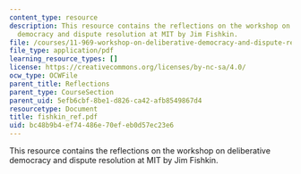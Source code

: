 ```yaml
---
content_type: resource
description: This resource contains the reflections on the workshop on deliberative
  democracy and dispute resolution at MIT by Jim Fishkin.
file: /courses/11-969-workshop-on-deliberative-democracy-and-dispute-resolution-summer-2005/bc48b9b4ef74486e70efeb0d57ec23e6_fishkin_ref.pdf
file_type: application/pdf
learning_resource_types: []
license: https://creativecommons.org/licenses/by-nc-sa/4.0/
ocw_type: OCWFile
parent_title: Reflections
parent_type: CourseSection
parent_uid: 5efb6cbf-8be1-d826-ca42-afb8549867d4
resourcetype: Document
title: fishkin_ref.pdf
uid: bc48b9b4-ef74-486e-70ef-eb0d57ec23e6
---
```

This resource contains the reflections on the workshop on deliberative democracy and dispute resolution at MIT by Jim Fishkin.